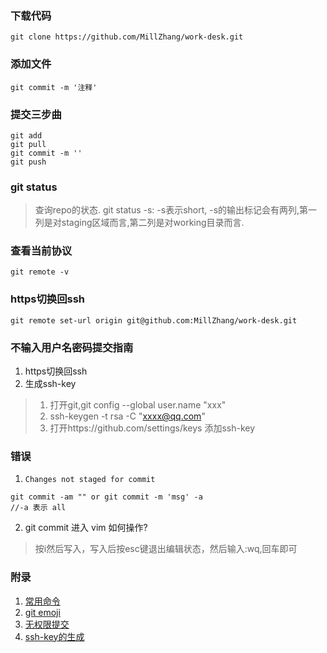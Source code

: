 
### 下载代码

```
git clone https://github.com/MillZhang/work-desk.git
```

### 添加文件

```
git commit -m '注释'
```

### 提交三步曲

```
git add
git pull
git commit -m ''
git push
```

### git status
     
 > 查询repo的状态.
 > git status -s: -s表示short, -s的输出标记会有两列,第一列是对staging区域而言,第二列是对working目录而言.


### 查看当前协议

```
git remote -v  
```

### https切换回ssh

```
git remote set-url origin git@github.com:MillZhang/work-desk.git
```

### 不输入用户名密码提交指南

1. https切换回ssh
2. 生成ssh-key

> 1.  打开git,git config --global user.name "xxx"
> 2.   ssh-keygen -t rsa -C "xxxx@qq.com"
> 3. 打开https://github.com/settings/keys 添加ssh-key


### 错误

1. `Changes not staged for commit`
 
 ```
 git commit -am "" or git commit -m 'msg' -a
 //-a 表示 all
 ```

2. git commit 进入 vim 如何操作?

> 按i然后写入，写入后按esc键退出编辑状态，然后输入:wq,回车即可

### 附录

1. [常用命令](http://www.cnblogs.com/mengdd/p/4153773.html)
2. [git emoji](https://github.com/liuchengxu/git-commit-emoji-cn)
3. [无权限提交](http://blog.csdn.net/u014343528/article/details/48787221)
4. [ssh-key的生成](http://blog.csdn.net/qq_34291777/article/details/55052201?locationNum=1&fps=1)
